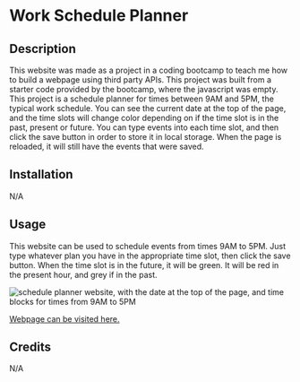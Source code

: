 # Work Schedule Planner

## Description

This website was made as a project in a coding bootcamp to teach me how to build a webpage using third party APIs. This project was built from a starter code provided by the bootcamp, where the javascript was empty. This project is a schedule planner for times between 9AM and 5PM, the typical work schedule. You can see the current date at the top of the page, and the time slots will change color depending on if the time slot is in the past, present or future. You can type events into each time slot, and then click the save button in order to store it in local storage. When the page is reloaded, it will still have the events that were saved.

## Installation

N/A

## Usage

This website can be used to schedule events from times 9AM to 5PM. Just type whatever plan you have in the appropriate time slot, then click the save button. When the time slot is in the future, it will be green. It will be red in the present hour, and grey if in the past.

![schedule planner website, with the date at the top of the page, and time blocks for times from 9AM to 5PM](https://github.com/HiZapollo/Schedule-Planner/assets/129823817/2ef555b3-a609-4165-8edf-79cc891c8678)




[Webpage can be visited here.](https://hizapollo.github.io/Schedule-Planner/)

## Credits

N/A
